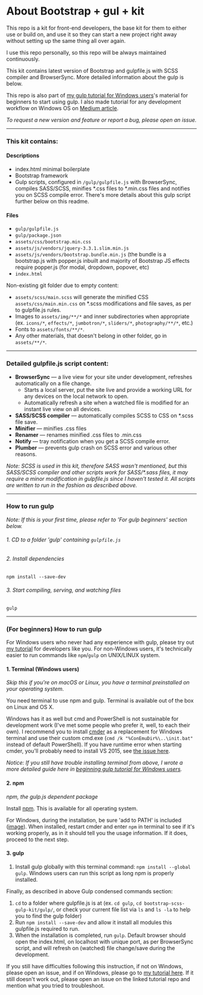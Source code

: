 # About Bootstrap + gul + kit
This repo is a kit for front-end developers, the base kit for them to either use or build on, and use it so they can start a new project right away without setting up the same thing all over again.

I use this repo personally, so this repo will be always maintained continuously.

This kit contains latest version of Bootstrap and gulpfile.js with SCSS compiler and BrowserSync. More detailed information about the gulp is below.

This repo is also part of [my gulp tutorial for Windows users](https://github.com/dmxt/beginner-gulp-tutorial-on-windows)'s material for beginners to start using gulp. I also made tutorial for any development workflow on Windows OS on [Medium article](https://uxdesign.cc/designers-workflow-on-windows-57393856ae59).

_To request a new version and feature or report a bug, please open an issue._

---

### This kit contains:
#### Descriptions
* index.html minimal boilerplate
* Bootstrap framework
* Gulp scripts, configured in `/gulp/gulpfile.js` with BrowserSync, compiles SASS/SCSS, minifies \*.css files to \*.min.css files and notifies you on SCSS compile error. There's more details about this gulp script further below on this readme.

#### Files
* `gulp/gulpfile.js`
* `gulp/package.json`
* `assets/css/bootstrap.min.css`
* `assets/js/vendors/jquery-3.3.1.slim.min.js`
* `assets/js/vendors/bootstrap.bundle.min.js` (the bundle is a bootstrap.js with popper.js inbuilt and majority of Bootstrap JS effects require popper.js (for modal, dropdown, popover, etc)
* `index.html`

Non-existing git folder due to empty content:
* `assets/scss/main.scss` will generate the minified CSS `assets/css/main.min.css` on \*.scss modifications and file saves, as per to gulpfile.js rules.
* Images to `assets/img/**/*` and inner subdirectories when appropriate (ex. `icons/*`, `effects/*`, `jumbotron/*`, `sliders/*`, `photography/**/*`, etc.)
* Fonts to `assets/fonts/**/*`.
* Any other materials, that doesn't belong in other folder, go in `assets/**/*`.

---

### Detailed gulpfile.js script content:
* **BrowserSync** — a live view for your site under development, refreshes automatically on a file change.
  * Starts a local server, put the site live and provide a working URL for any devices on the local network to open.
  * Automatically refresh a site when a watched file is modified for an instant live view on all devices.
* **SASS/SCSS compiler** — automatically compiles SCSS to CSS on \*.scss file save.
* **Minifier** — minifies .css files
* **Renamer** — renames minified .css files to .min.css
* **Notify** — tray notification when you get a SCSS compile error.
* **Plumber** — prevents gulp crash on SCSS error and various other reasons.

_Note: SCSS is used in this kit, therefore SASS wasn't mentioned, but this SASS/SCSS compiler and other scripts work for SASS/*.sass files, it may require a minor modification in gulpfile.js since I haven't tested it. All scripts are written to run in the fashion as described above._

---

### How to run gulp
_Note: If this is your first time, please refer to 'For gulp beginners' section below._

###### 1. CD to a folder 'gulp' containing `gulpfile.js`
###### 2. Install dependencies
```
npm install --save-dev
```

###### 3. Start compiling, serving, and watching files
```
gulp
```

---

### (For beginners) How to run gulp
For Windows users who never had any experience with gulp, please try out [my tutorial](https://github.com/dmxt/beginner-gulp-tutorial-on-windows) for developers like you. For non-Windows users, it's technically easier to run commands like `npm`/`gulp` on UNIX/LINUX system.

#### **1. Terminal (Windows users)**
_Skip this if you're on macOS or Linux, you have a terminal preinstalled on your operating system._

You need terminal to use npm and gulp. Terminal is available out of the box on Linux and OS X.

Windows has it as well but cmd and PowerShell is not sustainable for development work (I've met some people who prefer it, well, to each their own). I recommend you to install [cmder](http://cmder.net/) as a replacement for Windows terminal and use their custom cmd.exe (`cmd /k "%ConEmuDir%\..\init.bat"` instead of default PowerShell). If you have runtime error when starting cmder, you'll probably need to install VS 2015, see [the issue here](https://github.com/cmderdev/cmder/issues/501).

*Notice: If you still have trouble installing terminal from above, I wrote a more detailed guide here in [beginning gulp tutorial for Windows users](https://github.com/dmxt/beginner-gulp-tutorial-on-windows#step-1---terminal-windows).*

#### **2. npm**
_npm, the gulp.js dependent package_

Install [npm](https://nodejs.org/en/download/). This is available for all operating system.

For Windows, during the installation, be sure 'add to PATH' is included ([image](http://i.imgur.com/lHiNR7p.png)). When installed, restart cmder and enter `npm` in terminal to see if it's working properly, as in it should tell you the usage information. If it does, proceed to the next step.

#### **3. gulp**
1. Install gulp globally with this terminal command: `npm install --global gulp`. Windows users can run this script as long npm is properly installed.

Finally, as described in above Gulp condensed commands section:

1. `cd` to a folder where gulpfile.js is at (ex. `cd gulp`, `cd bootstrap-scss-gulp-kit/gulp/`, or check your current file list via `ls` and `ls -la` to help you to find the gulp folder)
2. Run `npm install --save-dev` and allow it install all modules this gulpfile.js required to run.
3. When the installation is completed, run `gulp`. Default browser should open the index.html, on localhost with unique port, as per BrowserSync script, and will refresh on (watched) file change/save during the development.

If you still have difficulties following this instruction, if not on Windows, please open an issue, and if on Windows, please go to [my tutorial here](https://github.com/dmxt/beginner-gulp-tutorial-on-windows#step-1---terminal-windows). If it still doesn't work out, please open an issue on the linked tutorial repo and mention what you tried to troubleshoot.

